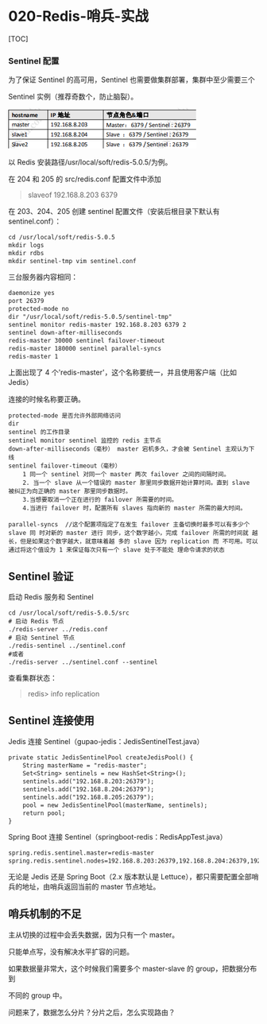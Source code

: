 # 020-Redis-哨兵-实战

[TOC]

### **Sentinel 配置** 

为了保证 Sentinel 的高可用，Sentinel 也需要做集群部署，集群中至少需要三个 

Sentinel 实例（推荐奇数个，防止脑裂）。

![image-20200807172826034](../../../../assets/image-20200807172826034.png)

以 Redis 安装路径/usr/local/soft/redis-5.0.5/为例。

在 204 和 205 的 src/redis.conf 配置文件中添加

> slaveof 192.168.8.203 6379

在 203、204、205 创建 sentinel 配置文件（安装后根目录下默认有 sentinel.conf）：

```
cd /usr/local/soft/redis-5.0.5 
mkdir logs 
mkdir rdbs 
mkdir sentinel-tmp vim sentinel.conf
```

三台服务器内容相同：

```
daemonize yes 
port 26379 
protected-mode no 
dir "/usr/local/soft/redis-5.0.5/sentinel-tmp"
sentinel monitor redis-master 192.168.8.203 6379 2
sentinel down-after-milliseconds 
redis-master 30000 sentinel failover-timeout 
redis-master 180000 sentinel parallel-syncs 
redis-master 1
```

上面出现了 4 个'redis-master'，这个名称要统一，并且使用客户端（比如 Jedis） 

连接的时候名称要正确。

```
protected-mode 是否允许外部网络访问 
dir 
sentinel 的工作目录 
sentinel monitor sentinel 监控的 redis 主节点 
down-after-milliseconds（毫秒） master 宕机多久，才会被 Sentinel 主观认为下线 
sentinel failover-timeout（毫秒） 
    1 同一个 sentinel 对同一个 master 两次 failover 之间的间隔时间。
    2. 当一个 slave 从一个错误的 master 那里同步数据开始计算时间。直到 slave 被纠正为向正确的 master 那里同步数据时。 
    3.当想要取消一个正在进行的 failover 所需要的时间。 
    4.当进行 failover 时，配置所有 slaves 指向新的 master 所需的最大时间。 

parallel-syncs  //这个配置项指定了在发生 failover 主备切换时最多可以有多少个 slave 同 时对新的 master 进行 同步，这个数字越小，完成 failover 所需的时间就 越长，但是如果这个数字越大，就意味着越 多的 slave 因为 replication 而 不可用。可以通过将这个值设为 1 来保证每次只有一个 slave 处于不能处 理命令请求的状态
```

## **Sentinel 验证** 

启动 Redis 服务和 Sentinel 

```
cd /usr/local/soft/redis-5.0.5/src 
# 启动 Redis 节点 
./redis-server ../redis.conf
# 启动 Sentinel 节点 
./redis-sentinel ../sentinel.conf 
#或者 
./redis-server ../sentinel.conf --sentinel
```

查看集群状态：

> redis> info replication 

## **Sentinel 连接使用**

Jedis 连接 Sentinel（gupao-jedis：JedisSentinelTest.java）

```
private static JedisSentinelPool createJedisPool() { 
    String masterName = "redis-master"; 
    Set<String> sentinels = new HashSet<String>(); 
    sentinels.add("192.168.8.203:26379"); 
    sentinels.add("192.168.8.204:26379"); 
    sentinels.add("192.168.8.205:26379"); 
    pool = new JedisSentinelPool(masterName, sentinels); 
    return pool; 
}

```

Spring Boot 连接 Sentinel（springboot-redis：RedisAppTest.java）

```
spring.redis.sentinel.master=redis-master spring.redis.sentinel.nodes=192.168.8.203:26379,192.168.8.204:26379,192.168.8.205:2637
```



无论是 Jedis 还是 Spring Boot（2.x 版本默认是 Lettuce），都只需要配置全部哨 兵的地址，由哨兵返回当前的 master 节点地址。

## **哨兵机制的不足**

主从切换的过程中会丢失数据，因为只有一个 master。 

只能单点写，没有解决水平扩容的问题。 

如果数据量非常大，这个时候我们需要多个 master-slave 的 group，把数据分布到 

不同的 group 中。 

问题来了，数据怎么分片？分片之后，怎么实现路由？